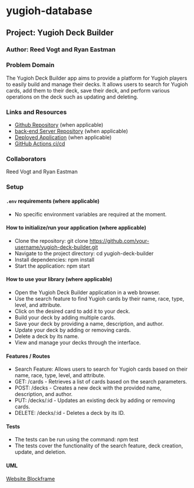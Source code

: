 # yugioh-database

## Project: Yugioh Deck Builder

### Author: Reed Vogt and Ryan Eastman

### Problem Domain  

The Yugioh Deck Builder app aims to provide a platform for Yugioh players to easily build and manage their decks. It allows users to search for Yugioh cards, add them to their deck, save their deck, and perform various operations on the deck such as updating and deleting.

### Links and Resources

- [Github Repository](http://xyz.com) (when applicable)
- [back-end Server Repository](http://xyz.com) (when applicable)
- [Deployed Application](http://xyz.com) (when applicable)
- [GitHub Actions ci/cd](https://github.com/rkgallaway/server-deployment-practice-d51/actions) 

### Collaborators

Reed Vogt and Ryan Eastman

### Setup

#### `.env` requirements (where applicable)

- No specific environment variables are required at the moment.

#### How to initialize/run your application (where applicable)

- Clone the repository: git clone https://github.com/your-username/yugioh-deck-builder.git
- Navigate to the project directory: cd yugioh-deck-builder
- Install dependencies: npm install
- Start the application: npm start

#### How to use your library (where applicable)

- Open the Yugioh Deck Builder application in a web browser.
- Use the search feature to find Yugioh cards by their name, race, type, level, and attribute.
- Click on the desired card to add it to your deck.
- Build your deck by adding multiple cards.
- Save your deck by providing a name, description, and author.
- Update your deck by adding or removing cards.
- Delete a deck by its name.
- View and manage your decks through the interface.

#### Features / Routes

- Search Feature: Allows users to search for Yugioh cards based on their name, race, type, level, and attribute.
- GET: /cards - Retrieves a list of cards based on the search parameters.
- POST: /decks - Creates a new deck with the provided name, description, and author.
- PUT: /decks/:id - Updates an existing deck by adding or removing cards.
- DELETE: /decks/:id - Deletes a deck by its ID.

#### Tests

- The tests can be run using the command: npm test
- The tests cover the functionality of the search feature, deck creation, update, and deletion.

#### UML

[Website Blockframe]()

